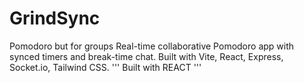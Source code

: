 # GrindSync
Pomodoro but for groups
Real-time collaborative Pomodoro app with synced timers and break-time chat. Built with Vite, React, Express, Socket.io, Tailwind CSS.
'''
Built with REACT
'''